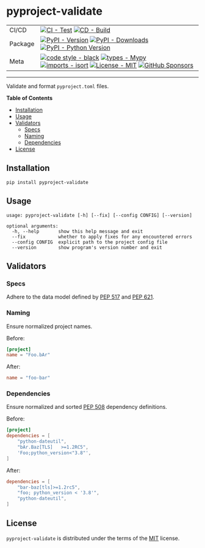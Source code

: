 # pyproject-validate

| | |
| --- | --- |
| CI/CD | [![CI - Test](https://github.com/ofek/pyproject-validate/actions/workflows/test.yml/badge.svg)](https://github.com/ofek/pyproject-validate/actions/workflows/test.yml) [![CD - Build](https://github.com/ofek/pyproject-validate/actions/workflows/build.yml/badge.svg)](https://github.com/ofek/pyproject-validate/actions/workflows/build.yml) |
| Package | [![PyPI - Version](https://img.shields.io/pypi/v/pyproject-validate.svg?logo=pypi&label=PyPI&logoColor=gold)](https://pypi.org/project/pyproject-validate/) [![PyPI - Downloads](https://img.shields.io/pypi/dm/pyproject-validate.svg?color=blue&label=Downloads&logo=pypi&logoColor=gold)](https://pypi.org/project/pyproject-validate/) [![PyPI - Python Version](https://img.shields.io/pypi/pyversions/pyproject-validate.svg?logo=python&label=Python&logoColor=gold)](https://pypi.org/project/pyproject-validate/) |
| Meta | [![code style - black](https://img.shields.io/badge/code%20style-black-000000.svg)](https://github.com/psf/black) [![types - Mypy](https://img.shields.io/badge/types-Mypy-blue.svg)](https://github.com/ambv/black) [![imports - isort](https://img.shields.io/badge/imports-isort-ef8336.svg)](https://github.com/pycqa/isort) [![License - MIT](https://img.shields.io/badge/license-MIT-9400d3.svg)](https://spdx.org/licenses/) [![GitHub Sponsors](https://img.shields.io/github/sponsors/ofek?logo=GitHub%20Sponsors&style=social)](https://github.com/sponsors/ofek) |

-----

Validate and format `pyproject.toml` files.

**Table of Contents**

- [Installation](#installation)
- [Usage](#usage)
- [Validators](#validators)
  - [Specs](#specs)
  - [Naming](#naming)
  - [Dependencies](#dependencies)
- [License](#license)

## Installation

```console
pip install pyproject-validate
```

## Usage

```console
usage: pyproject-validate [-h] [--fix] [--config CONFIG] [--version]

optional arguments:
  -h, --help       show this help message and exit
  --fix            whether to apply fixes for any encountered errors
  --config CONFIG  explicit path to the project config file
  --version        show program's version number and exit
```

## Validators

### Specs

Adhere to the data model defined by [PEP 517](https://www.python.org/dev/peps/pep-0517/#source-trees) and [PEP 621](https://www.python.org/dev/peps/pep-0621/#details).

### Naming

Ensure normalized project names.

Before:

```toml
[project]
name = "Foo.bAr"
```

After:

```toml
name = "foo-bar"
```

### Dependencies

Ensure normalized and sorted [PEP 508](https://www.python.org/dev/peps/pep-0508/) dependency definitions.

Before:

```toml
[project]
dependencies = [
    "python-dateutil",
    "bAr.Baz[TLS]   >=1.2RC5",
    'Foo;python_version<"3.8"',
]
```

After:

```toml
dependencies = [
    "bar-baz[tls]>=1.2rc5",
    "foo; python_version < '3.8'",
    "python-dateutil",
]
```

## License

`pyproject-validate` is distributed under the terms of the [MIT](https://spdx.org/licenses/MIT.html) license.
